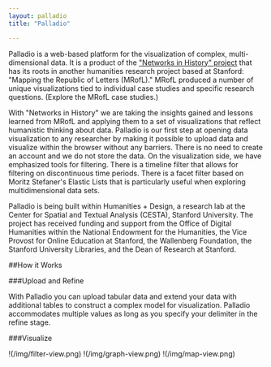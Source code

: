 ```yaml
---
layout: palladio
title: "Palladio"

---
```




Palladio is a web-based platform for the visualization of complex, multi-dimensional data. It is a product of the ["Networks in History" project](/networks-in-history) that has its roots in another humanities research project based at Stanford: "Mapping the Republic of Letters (MRofL)." MRofL produced a number of unique visualizations tied to individual case studies and specific research questions. (Explore the MRofL case studies.)

With "Networks in History" we are taking the insights gained and lessons learned from MRofL and applying them to a set of visualizations that reflect humanistic thinking about data. Palladio is our first step at opening data visualization to any researcher by making it possible to upload data and visualize within the browser without any barriers. There is no need to create an account and we do not store the data. On the visualization side, we have emphasized tools for filtering. There is a timeline filter that allows for filtering on discontinuous time periods. There is a facet filter based on Moritz Stefaner's Elastic Lists that is particularly useful when exploring multidimensional data sets.

Palladio is being built within Humanities + Design, a research lab at the Center for Spatial and Textual Analysis (CESTA), Stanford University. The project has received funding and support from the Office of Digital Humanities within the National Endowment for the Humanities, the Vice Provost for Online Education at Stanford, the Wallenberg Foundation, the Stanford University Libraries, and the Dean of Research at Stanford.

##How it Works


###Upload and Refine

With Palladio you can upload tabular data and extend your data with additional tables to construct a complex model for visualization. Palladio accommodates multiple values as long as you specify your delimiter in the refine stage.

###Visualize  

!(/img/filter-view.png)
!(/img/graph-view.png) 
!(/img/map-view.png)












